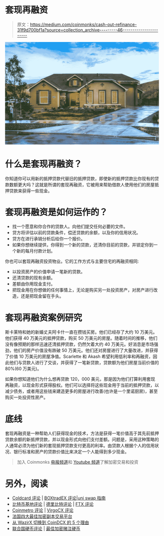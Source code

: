 # 套现再融资

> 原文：<https://medium.com/coinmonks/cash-out-refinance-31f9d700bf1a?source=collection_archive---------46----------------------->

![](img/c21392c257fb689d4f682c69c587ca79.png)

# 什么是套现再融资？

你知道你可以用新的抵押贷款代替旧的抵押贷款，即使新的抵押贷款比你现有的贷款数额更大吗？这就是所谓的套现再融资，它被用来帮助借款人使用他们的房屋抵押贷款来获得一些现金。

# 套现再融资是如何运作的？

*   找一个愿意和你合作的贷款人。向他们提交任何必要的文件。
*   贷方将评估以前的贷款条件，偿还贷款的余额，以及你的信用状况。
*   贷方在进行承销分析后给你一个报价。
*   如果你想继续提供，你得到一个新的贷款，还清你目前的贷款，并锁定你到一个新的每月付款计划。

你也可以套现再融资投资物业。它的工作方式与主要住宅的再融资相同:

*   以投资房产的价值申请一笔新的贷款。
*   还清贷款的现有余额。
*   差额由你用现金支付。
*   把现金用在你想做的任何事情上，无论是购买另一处投资房产，对房产进行改造，还是把现金留在手头。

# 套现再融资案例研究

斯卡莱特和她的新婚丈夫阿卡什一直在攒钱买房。他们已经存了大约 10 万美元。他们获得 40 万美元的抵押贷款，购买 50 万美元的房屋。随着时间的推移，他们没有像预期的那样迅速还清抵押贷款，仍然欠着大约 40 万美元。好消息是市场强劲，他们的房产价值没有跌破 50 万美元。他们还对房屋进行了大量改进，并获得了价值 10 万美元的房屋净值。Scarlette 和 Akash 希望利用低利率和再融资，因此他们与贷款人进行了交谈，并获得了一笔新贷款，贷款额为他们房屋当前价值的 80%(60 万美元)。

如果你想知道他们为什么想再贷款 120，000 美元，那是因为他们打算利用套现再融资，以现金形式获得股权。他们可以选择将这些现金用于当前的抵押贷款，以减少债务，或者用这些钱来建造更多的房屋进行改善(也许是一个里诺厨房)，甚至购买一处投资性房产。

# 底线

套现再融资是一种帮助人们获得现金的技术，方法是获得一笔价值高于其先前抵押贷款余额的新抵押贷款，并以现金形式向他们支付差额。问题是，采用这种策略的人通常必须为他们新的套现抵押贷款支付更高的利率。由贷款人根据个人的信用状况、银行标准和房产的贷款价值比来决定一个人能得到多少现金。

> 加入 Coinmonks [电报频道](https://t.me/coincodecap)和 [Youtube 频道](https://www.youtube.com/c/coinmonks/videos)了解加密交易和投资

# 另外，阅读

*   [Coldcard 评论](https://coincodecap.com/coldcard-review) | [BOXtradEX 评论](https://coincodecap.com/boxtradex-review)|[uni swap 指南](https://coincodecap.com/uniswap)
*   [比特币基地评论](/coinmonks/coinbase-review-6ef4e0f56064) | [德里比特评论](/coinmonks/deribit-review-options-fees-apis-and-testnet-2ca16c4bbdb2) | [FTX 评论](/coinmonks/ftx-crypto-exchange-review-53664ac1198f)
*   [Coinmetro 评论](https://coincodecap.com/coinmetro-review) | [VirgoCX 评论](https://coincodecap.com/virgocx-review)
*   [法国四大最佳加密副本交易平台](https://coincodecap.com/copy-trading-platforms-france)
*   [从 WazirX 切换到 CoinDCX 的 5 个理由](https://coincodecap.com/reasons-to-switch-from-wazirx-to-coindcx)
*   [联合国硬币评论](https://coincodecap.com/unocoin-review) | [最佳加密赌注硬币](https://coincodecap.com/best-crypto-staking-coins)